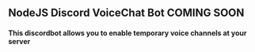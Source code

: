 ## NodeJS Discord VoiceChat Bot COMING SOON

#### This discordbot allows you to enable temporary voice channels at your server

